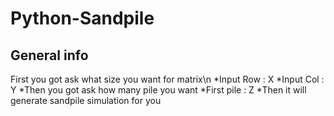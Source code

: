 # Python-Sandpile

## General info
First you got ask what size you want for matrix\n
*Input Row : X
*Input Col : Y
*Then you got ask how many pile you want
*First pile : Z
*Then it will generate sandpile simulation for you
